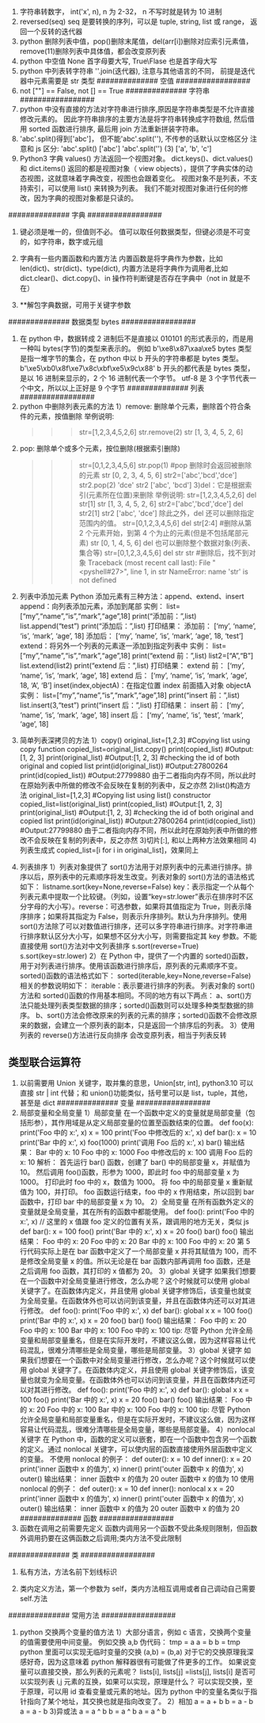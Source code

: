 <!--
 * @Author: your name
 * @Date: 2022-04-25 13:56:36
 * @LastEditTime: 2022-06-04 21:48:05
 * @LastEditors: yuzihan yuzihanyuzihan@163.com
 * @Description: 打开koroFileHeader查看配置 进行设置: https://github.com/OBKoro1/koro1FileHeader/wiki/%E9%85%8D%E7%BD%AE
 * @FilePath: /fe_interview/后端/python.md
-->

1. 字符串转数字， int('x', n), n 为 2-32， n 不写时就是转为 10 进制
2. reversed(seq) seq 是要转换的序列，可以是 tuple, string, list 或 range， 返回一个反转的迭代器
3. python 删除列表中值，pop()删除末尾值，del(arr[i])删除对应索引元素值，remove(11)删除列表中具体值，都会改变原列表
4. python 中空值 None 首字母要大写, True\Flase 也是首字母大写
5. python 中列表转字符串 ''.join(迭代器), 注意与其他语言的不同， 前提是迭代器中元素需要是 str 类型
   ############## 空值 #################
6. not [""] == False, not [] == True
   ############## 字符串 #################
7. python 中没有直接的方法对字符串进行排序,原因是字符串类型是不允许直接修改元素的。 因此字符串排序的主要方法是将字符串转换成字符数组, 然后借用 sorted 函数进行排序, 最后用 join 方法重新拼装字符串。
8. 'abc'.split()得到['abc']， 但不能'abc'.split(''), 不传参的话默认以空格区分
   注意和 js 区分:
   'abc'.split()
   ['abc']
   'abc'.split('')
   (3) ['a', 'b', 'c']
9. Python3 字典 values() 方法返回一个视图对象。
   dict.keys()、dict.values() 和 dict.items() 返回的都是视图对象（ view objects），提供了字典实体的动态视图，这就意味着字典改变，视图也会跟着变化。
   视图对象不是列表，不支持索引，可以使用 list() 来转换为列表。
   我们不能对视图对象进行任何的修改，因为字典的视图对象都是只读的。

############## 字典 #################

1. 键必须是唯一的，但值则不必。
   值可以取任何数据类型，但键必须是不可变的，如字符串，数字或元组

2. 字典有一些内置函数和内置方法
   内置函数是将字典作为参数，比如 len(dict)、str(dict)、type(dict), 内置方法是将字典作为调用者,比如 dict.clear()、dict.copy()、in 操作符判断键是否存在字典中（not in 就是不在）

3. \*\*解包字典数据，可用于关键字参数

############## 数据类型 bytes #################

1. 在 python 中，数据转成 2 进制后不是直接以 010101 的形式表示的，而是用一种叫 bytes(字节)的类型来表示的。 例如 b'\xe8\x87\xaa\xe5
   bytes 类型是指一堆字节的集合，在 python 中以 b 开头的字符串都是 bytes 类型。
   b'\xe5\xb0\x8f\xe7\x8c\xbf\xe5\x9c\x88'
   b 开头的都代表是 bytes 类型，是以 16 进制来显示的，2 个 16 进制代表一个字节。
   utf-8 是 3 个字节代表一个中文，所以以上正好是 9 个字节
   ############## 列表 #################
1. python 中删除列表元素的方法
   1）remove: 删除单个元素，删除首个符合条件的元素，按值删除
   举例说明:
   > > > str=[1,2,3,4,5,2,6]
   > > > str.remove(2)
   > > > str
   > > > [1, 3, 4, 5, 2, 6]

2) pop: 删除单个或多个元素，按位删除(根据索引删除)
   > > > str=[0,1,2,3,4,5,6]
   > > > str.pop(1) #pop 删除时会返回被删除的元素
   > > > str
   > > > [0, 2, 3, 4, 5, 6]
   > > > str2=['abc','bcd','dce']
   > > > str2.pop(2)
   > > > 'dce'
   > > > str2
   > > > ['abc', 'bcd']
   > > > 3)del：它是根据索引(元素所在位置)来删除
   > > > 举例说明:
   > > > str=[1,2,3,4,5,2,6]
   > > > del str[1]
   > > > str
   > > > [1, 3, 4, 5, 2, 6]
   > > > str2=['abc','bcd','dce']
   > > > del str2[1]
   > > > str2
   > > > ['abc', 'dce']
   > > > 除此之外，del 还可以删除指定范围内的值。
   > > > str=[0,1,2,3,4,5,6]
   > > > del str[2:4] #删除从第 2 个元素开始，到第 4 个为止的元素(但是不包括尾部元素)
   > > > str
   > > > [0, 1, 4, 5, 6]
   > > > del 也可以删除整个数据对象(列表、集合等)
   > > > str=[0,1,2,3,4,5,6]
   > > > del str
   > > > str #删除后，找不到对象
   > > > Traceback (most recent call last):
   > > > File "<pyshell#27>", line 1, in <module>
   > > > str
   > > > NameError: name 'str' is not defined

2. 列表中添加元素
   Python 添加元素有三种方法：append、extend、insert
   append：向列表添加元素，添加到尾部
   实例：
   list=[“my”,“name”,“is”,“mark”,“age”,18]
   print(“添加前：”,list)
   list.append(“test”)
   print(“添加后：”,list)
   打印结果：
   添加前： [‘my’, ‘name’, ‘is’, ‘mark’, ‘age’, 18]
   添加后： [‘my’, ‘name’, ‘is’, ‘mark’, ‘age’, 18, ‘test’]
   extend：将另外一个列表的元素逐一添加到指定列表中
   实例：
   list=[“my”,“name”,“is”,“mark”,“age”,18]
   print(“extend 前：”,list)
   list2=[“A”,“B”]
   list.extend(list2)
   print(“extend 后：”,list)
   打印结果：
   extend 前： [‘my’, ‘name’, ‘is’, ‘mark’, ‘age’, 18]
   extend 后： [‘my’, ‘name’, ‘is’, ‘mark’, ‘age’, 18, ‘A’, ‘B’]
   inset(index,objectA)：在指定位置 index 前面插入对象 objectA
   实例：
   list=[“my”,“name”,“is”,“mark”,“age”,18]
   print(“insert 前：”,list)
   list.insert(3,“test”)
   print(“insert 后：”,list)
   打印结果：
   insert 前： [‘my’, ‘name’, ‘is’, ‘mark’, ‘age’, 18]
   insert 后： [‘my’, ‘name’, ‘is’, ‘test’, ‘mark’, ‘age’, 18]

3. 简单列表深拷贝的方法
   1）copy()
   original_list=[1,2,3]
   #Copying list using copy function
   copied_list=original_list.copy()
   print(copied_list)
   #Output:[1, 2, 3]
   print(original_list)
   #Output:[1, 2, 3]
   #checking the id of both original and copied list
   print(id(original_list))
   #Output:27800264
   print(id(copied_list))
   #Output:27799880
   由于二者指向内存不同，所以此时在原始列表中所做的修改不会反映在复制的列表中，反之亦然
   2)list()构造方法
   original_list=[1,2,3]
   #Copying list using list() constructor
   copied_list=list(original_list)
   print(copied_list)
   #Output:[1, 2, 3]
   print(original_list)
   #Output:[1, 2, 3]
   #checking the id of both original and copied list
   print(id(original_list))
   #Output:27800264
   print(id(copied_list))
   #Output:27799880
   由于二者指向内存不同，所以此时在原始列表中所做的修改不会反映在复制的列表中，反之亦然 3)切片[:], 和以上两种方法效果相同 4)列表生成式
   copied_list=[i for i in original_list]，效果同上

4. 列表排序
   1）列表对象提供了 sort()方法用于对原列表中的元素进行排序。排序以后，原列表中的元素顺序将发生改变。列表对象的 sort()方法的语法格式如下：
   listname.sort(key=None,reverse=False)
   key：表示指定一个从每个列表元素中提取一个比较键。（列如，设置“key=str.lower”表示在排序时不区分字母的大小写）。reverse：可选参数，如果将其值指定为 True，则表示降序排序；如果将其指定为 False，则表示升序排列。默认为升序排列。使用 sort()方法除了可以对数值进行排序，还可以多字符串进行排序。对字符串进行排序默认区分大小写，如果想不区分大小写，则需要指定其 key 参数。不能直接使用 sort()方法对中文列表排序
   s.sort(reverse=True)
   s.sort(key=str.lower)
   2）在 Python 中，提供了一个内置的 sorted()函数，用于对列表进行排序。使用该函数进行排序后，原列表的元素顺序不变。sorted()函数的语法格式如下：
   sorted(iterable,key=None,reverse=False)
   相关的参数说明如下：
   iterable：表示要进行排序的列表。
   列表对象的 sort()方法和 sorted()函数的作用基本相同。不同的地方有以下两点：
   a、sort()方法只能处理列表类型数据的排序；sorted()函数则可以处理多种类型数据的排序。
   b、sort()方法会修改原来的列表的元素的排序；sorted()函数不会修改原来的数据，会建立一个原列表的副本，只是返回一个排序后的列表。
   3）使用列表的 reverse()方法进行反向排序
   会改变原列表，相当于列表反转

## 类型联合运算符

1. 以前需要用 Union 关键字，取并集的意思，Union[str, int], python3.10 可以直接 str | int 代替；和 union()功能类似，括号里可以是 list，tuple，其他，甚至是 dict
   ############## 变量 #################
1. 局部变量和全局变量
   1）局部变量
   在一个函数中定义的变量就是局部变量（包括形参），其作用域是从定义局部变量的位置至函数结束的位置。
   def foo(x):
   print('Foo 中的 x:', x)
   x = 100
   print('Foo 中修改后的 x:', x)
   def bar():
   x = 10
   print('Bar 中的 x:', x)
   foo(1000)
   print('调用 Foo 后的 x:', x)
   bar()
   输出结果：
   Bar 中的 x: 10
   Foo 中的 x: 1000
   Foo 中修改后的 x: 100
   调用 Foo 后的 x: 10
   解析：
   首先运行 bar() 函数，创建了 bar() 中的局部变量 x，并赋值为 10。
   然后调用 foo()函数，形参为 1000，即此时 foo 中的局部变量 x 为 1000。
   打印此时 foo 中的 x，数值为 1000。
   将 foo 中的局部变量 x 重新赋值为 100，并打印。
   foo 函数运行结束，foo 中的 x 作用结束，所以回到 bar 函数中，打印 bar 中的局部变量 x 为 10。
   2）全局变量
   在所有函数外定义的变量就是全局变量，其在所有的函数中都能使用。
   def foo():
   print('Foo 中的 x:', x) // 这里的 x 值跟 foo 定义的位置有关系，跟调用的地方无关，类似 js
   def bar():
   x = 100
   foo()
   print('Bar 中的 x:', x)
   x = 20
   foo()
   bar()
   foo()
   输出结果：
   Foo 中的 x: 20
   Foo 中的 x: 20
   Bar 中的 x: 100
   Foo 中的 x: 20
   第 5 行代码实际上是在 bar 函数中定义了一个局部变量 x 并将其赋值为 100，而不是修改全局变量 x 的值。所以无论是在 bar 函数内部再调用 foo 函数，还是之后调用 foo 函数，其打印的 x 值都为 20。
   3）global 关键字
   如果我们想要在一个函数中对全局变量进行修改，怎么办呢？这个时候就可以使用 global 关键字了。在函数体内定义，并且使用 global 关键字修饰后，该变量也就变为全局变量。在函数体外也可以访问到该变量，并且在函数体内还可以对其进行修改。
   def foo():
   print('Foo 中的 x:', x)
   def bar():
   global x
   x = 100
   foo()
   print('Bar 中的 x:', x)
   x = 20
   foo()
   bar()
   foo()
   输出结果：
   Foo 中的 x: 20
   Foo 中的 x: 100
   Bar 中的 x: 100
   Foo 中的 x: 100
   tip: 尽管 Python 允许全局变量和局部变量重名，但是在实际开发时，不建议这么做，因为这样容易让代码混乱，很难分清哪些是全局变量，哪些是局部变量。
   3）global 关键字
   如果我们想要在一个函数中对全局变量进行修改，怎么办呢？这个时候就可以使用 global 关键字了。在函数体内定义，并且使用 global 关键字修饰后，该变量也就变为全局变量。在函数体外也可以访问到该变量，并且在函数体内还可以对其进行修改。
   def foo():
   print('Foo 中的 x:', x)
   def bar():
   global x
   x = 100
   foo()
   print('Bar 中的 x:', x)
   x = 20
   foo()
   bar()
   foo()
   输出结果：
   Foo 中的 x: 20
   Foo 中的 x: 100
   Bar 中的 x: 100
   Foo 中的 x: 100
   tip: 尽管 Python 允许全局变量和局部变量重名，但是在实际开发时，不建议这么做，因为这样容易让代码混乱，很难分清哪些是全局变量，哪些是局部变量。
   4）nonlocal 关键字
   在 Python 中，函数的定义可以嵌套，即在一个函数中包含另一个函数的定义。通过 nonlocal 关键字，可以使内层的函数直接使用外层函数中定义的变量。
   不使用 nonlocal 的例子：
   def outer():
   x = 10
   def inner():
   x = 20
   print('inner 函数中 x 的值为', x)
   inner()
   print('outer 函数中 x 的值为', x)
   outer()
   输出结果：
   inner 函数中 x 的值为 20
   outer 函数中 x 的值为 10
   使用 nonlocal 的例子：
   def outer():
   x = 10
   def inner():
   nonlocal x
   x = 20
   print('inner 函数中 x 的值为', x)
   inner()
   print('outer 函数中 x 的值为', x)
   outer()
   输出结果：
   inner 函数中 x 的值为 20
   outer 函数中 x 的值为 20
   ############## 函数 #################
1. 函数在调用之前需要先定义
   函数内调用另一个函数不受此条规则限制，但函数外调用扔要在这俩函数之后调用;类内方法不受此限制

############## 类 #################

1. 私有方法，方法名前下划线标识

2. 类内定义方法，第一个参数为 self，类内方法相互调用或者自己调动自己需要 self.方法

############## 常用方法 #################

1. python 交换两个变量的值方法
   1）大部分语言，例如 c 语言，交换两个变量的值需要使用中间变量。
   例如交换 a,b
   伪代码：
   tmp = a
   a = b
   b = tmp
   python 里面可以实现无临时变量的交换
   (a,b) = (b,a)
   对于它的交换原理我深感好奇，因为这意味着 python 解释器很有可能做了件更多的工作。
   如果说变量可以直接交换，那么列表的元素呢？
   lists[i], lists[j] =lists[j], lists[i]
   是否可以实现列表 i,j 元素的互换，如果可以实现，原理是什么？
   可以实现交换，至于原理，可以用 id 查看变量或元素的地址。因为 python 中的变量名类似于指针指向了某个地址，其交换也就是指向改变了。
   2）相加
   a = a + b
   b = a - b
   a = a - b 3)异或法
   a = a ^ b
   b = a ^ b
   a = a ^ b

